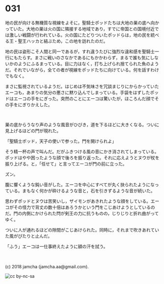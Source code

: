 

# 031

地の民が向ける無機質な視線をよそに，聖騎士ポッドたちは大地の巣の底へ向かっていた。大地の巣は火の国に隣接する地域であり，すでに帝国との国境付近では激しい戦闘が行われている。火の国にたどりついたポッドらは，地の民を統べる王・聖王ハッカと結ぶため，この地を訪れたのだ。  

地の民は姿形こそ人間と同一であるが，すれ違うたびに強烈な違和感を聖騎士一行にもたらす。まさに戦いのさなかであるにもかかわらず，まるで誰も気にしないかのようにふるまっている。目に力はなく，打ち上げられ捨てられた魚のようだ。それでいながら，全ての者が視線をポッドたちに向けている。何を話すわけでもなく。  

まさに監視されているようだ。はじめは不気味さを冗談まじりにからかっていたエーコも，あまりの気分の悪さに黙り込んでしまっている。手袋をはずしたポッドはエーコの手をにぎった。突然のことにエーコは驚いたが，ほころんだ顔でその手をにぎりかえした。  

<br>  

巣の底からうなり声のような風音がひびき，道を下るほどに大きくなる。ついに見上げるほどの門が現れた。  

「聖騎士ポッド，天子の使いで参った。門を開けられよ」  

そう精一杯の声で叫んだ。だがふきつける風の音にかき消されてしまっている。ポッドはやや困ったような顔で後ろを振り返った。それに応えようとヌウが杖を振り上げる。と，「任せて」と言ってエーコが門の前に立った。  

ズン。  

腹に響くような鈍い音がした。エーコを中心にすべてが丸く抉られたようになっている。まもなく何かが砕けるような音と，石を引きずるような音が続いた。  

思わずポッドとヌウは苦笑いし，ザイモンがあきれたような顔をしている。エーコがその怪力で背丈の数十倍はあろうかという門をこじあけようとしているのだ。門の内側にかけられた閂が剣王の力に抗うものの，じりじりと折れ曲がってゆく。  

ついに人が通れるほどの隙間がこじあけられた。同時に，それまで吹きあれていた風がぴたりと止んだ。  

「ふう」エーコは一仕事終えたように額の汗を拭う。  

<br>  
<br>  
(c) 2018 jamcha (jamcha.aa@gmail.com).  

![cc by-nc-sa](http://i.creativecommons.org/l/by-nc-sa/4.0/88x31.png)  

